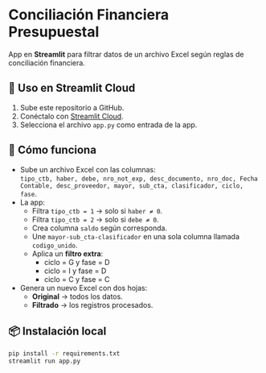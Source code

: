 # Conciliación Financiera Presupuestal

App en **Streamlit** para filtrar datos de un archivo Excel según reglas de conciliación financiera.

## 🚀 Uso en Streamlit Cloud
1. Sube este repositorio a GitHub.
2. Conéctalo con [Streamlit Cloud](https://share.streamlit.io).
3. Selecciona el archivo `app.py` como entrada de la app.

## 📂 Cómo funciona
- Sube un archivo Excel con las columnas:  
  `tipo_ctb, haber, debe, nro_not_exp, desc_documento, nro_doc, Fecha Contable, desc_proveedor, mayor, sub_cta, clasificador, ciclo, fase`.
- La app:
  - Filtra `tipo_ctb = 1` → solo si `haber ≠ 0`.  
  - Filtra `tipo_ctb = 2` → solo si `debe ≠ 0`.  
  - Crea columna `saldo` según corresponda.  
  - Une `mayor-sub_cta-clasificador` en una sola columna llamada `codigo_unido`.  
  - Aplica un **filtro extra**:  
    - ciclo = G y fase = D  
    - ciclo = I y fase = D  
    - ciclo = C y fase = C  
- Genera un nuevo Excel con dos hojas:
  - **Original** → todos los datos.
  - **Filtrado** → los registros procesados.

## 📦 Instalación local
```bash
pip install -r requirements.txt
streamlit run app.py
